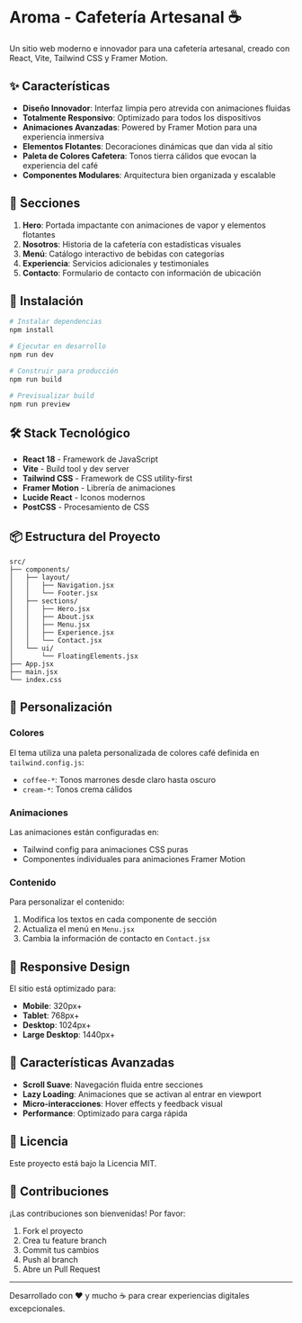 # Aroma - Cafetería Artesanal ☕

Un sitio web moderno e innovador para una cafetería artesanal, creado con React, Vite, Tailwind CSS y Framer Motion.

## ✨ Características

- **Diseño Innovador**: Interfaz limpia pero atrevida con animaciones fluidas
- **Totalmente Responsivo**: Optimizado para todos los dispositivos
- **Animaciones Avanzadas**: Powered by Framer Motion para una experiencia inmersiva
- **Elementos Flotantes**: Decoraciones dinámicas que dan vida al sitio
- **Paleta de Colores Cafetera**: Tonos tierra cálidos que evocan la experiencia del café
- **Componentes Modulares**: Arquitectura bien organizada y escalable

## 🎨 Secciones

1. **Hero**: Portada impactante con animaciones de vapor y elementos flotantes
2. **Nosotros**: Historia de la cafetería con estadísticas visuales
3. **Menú**: Catálogo interactivo de bebidas con categorías
4. **Experiencia**: Servicios adicionales y testimoniales
5. **Contacto**: Formulario de contacto con información de ubicación

## 🚀 Instalación

```bash
# Instalar dependencias
npm install

# Ejecutar en desarrollo
npm run dev

# Construir para producción
npm run build

# Previsualizar build
npm run preview
```

## 🛠️ Stack Tecnológico

- **React 18** - Framework de JavaScript
- **Vite** - Build tool y dev server
- **Tailwind CSS** - Framework de CSS utility-first
- **Framer Motion** - Librería de animaciones
- **Lucide React** - Iconos modernos
- **PostCSS** - Procesamiento de CSS

## 📦 Estructura del Proyecto

```
src/
├── components/
│   ├── layout/
│   │   ├── Navigation.jsx
│   │   └── Footer.jsx
│   ├── sections/
│   │   ├── Hero.jsx
│   │   ├── About.jsx
│   │   ├── Menu.jsx
│   │   ├── Experience.jsx
│   │   └── Contact.jsx
│   └── ui/
│       └── FloatingElements.jsx
├── App.jsx
├── main.jsx
└── index.css
```

## 🎨 Personalización

### Colores
El tema utiliza una paleta personalizada de colores café definida en `tailwind.config.js`:
- `coffee-*`: Tonos marrones desde claro hasta oscuro
- `cream-*`: Tonos crema cálidos

### Animaciones
Las animaciones están configuradas en:
- Tailwind config para animaciones CSS puras
- Componentes individuales para animaciones Framer Motion

### Contenido
Para personalizar el contenido:
1. Modifica los textos en cada componente de sección
2. Actualiza el menú en `Menu.jsx`
3. Cambia la información de contacto en `Contact.jsx`

## 📱 Responsive Design

El sitio está optimizado para:
- **Mobile**: 320px+
- **Tablet**: 768px+
- **Desktop**: 1024px+
- **Large Desktop**: 1440px+

## 🌟 Características Avanzadas

- **Scroll Suave**: Navegación fluida entre secciones
- **Lazy Loading**: Animaciones que se activan al entrar en viewport
- **Micro-interacciones**: Hover effects y feedback visual
- **Performance**: Optimizado para carga rápida

## 📄 Licencia

Este proyecto está bajo la Licencia MIT.

## 🤝 Contribuciones

¡Las contribuciones son bienvenidas! Por favor:
1. Fork el proyecto
2. Crea tu feature branch
3. Commit tus cambios
4. Push al branch
5. Abre un Pull Request

---

Desarrollado con ❤️ y mucho ☕ para crear experiencias digitales excepcionales.
